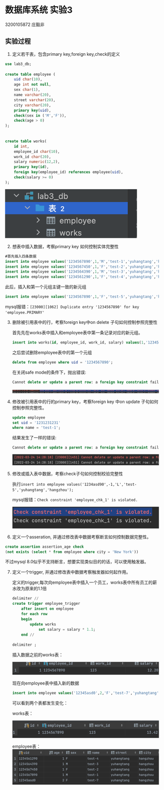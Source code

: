 # 数据库系统 实验3

3200105872 庄毅非

## 实验过程

1. 定义若干表，包含primary key,foreign key,check的定义

```sql
use lab3_db;

create table employee (
	uid char(10),
    age int not null,
    sex char(1),
    name varchar(20),
    street varchar(20),
    city varchar(20),
    primary key(uid),
    check(sex in ('M','F')),
    check(age > 0)
);


create table works(
	id int,
    employee_id char(10),
    work_id char(20),
    salary numeric(12,2),
    primary key(id),
    foreign key(employee_id) references employee(uid),
    check(salary >= 0)
);
```

![](./1.png)





2. 想表中插入数据，考察primary key 如何控制实体完整性

```sql
#首先插入四条数据
insert into employee values('1234567890',1,'M','test-1','yuhangtang','hangzhou');
insert into employee values('1234567450',1,'F','test-2','yuhangtang','hangzhou');
insert into employee values('1234564390',1,'M','test-3','yuhangtang','hangzhou');
insert into employee values('1234561290',1,'F','test-4','yuhangtang','hangzhou');
```

此后，插入和第一个元组主键一致的新元组

```sql
insert into employee values('1234567890',1,'F','test-5','yuhangtang','hangzhou');
```

mysql报错：`[23000][1062] Duplicate entry '1234567890' for key 'employee.PRIMARY'`

3. 删除被引用表中的行，考察foreign key中on delete 子句如何控制参照完整性

   首先先在works表中插入和employee表中第一条记录对应的新元组。

   ```sql
   insert into works(id, employee_id, work_id, salary) values(1,'1234567890','123',12.2);
   ```

   之后尝试删除employee表中的第一个元组

   ```sql
   delete from employee where uid = '1234567890';
   ```

   在关闭safe mode的条件下，抛出错误:

   ```sql
   Cannot delete or update a parent row: a foreign key constraint fails (`lab3_db`.`works`, CONSTRAINT `works_ibfk_1` FOREIGN KEY (`employee_id`) REFERENCES `employee` (`uid`))
   ```

   ![](./2.png)



4. 修改被引用表中的行的primary key，考察foreign key 中on update 子句如何控制参照完整性。

   ```sql
   update employee
   set uid = '1231231231'
   where name = 'test-1';
   ```

   结果发生了一样的错误:

   ```sql
   Cannot delete or update a parent row: a foreign key constraint fails (`lab3_db`.`works`, CONSTRAINT `works_ibfk_1` FOREIGN KEY (`employee_id`) REFERENCES `employee` (`uid`))
   ```

   ![](./3.png)



5. 修改或插入表中数据，考察check子句如何控制校验完整性

   执行`insert into employee values('1234asd90',-1,'L','test-5','yuhangtang','hangzhou');`

   mysql报错：`Check constraint 'employee_chk_1' is violated.`

   ![](./4.png)

6.  定义一个asseration, 并通过修改表中数据考察断言如何控制数据完整性。

   ```sql
   create assertion assertion_age check
   (not exists (select * from employee where city = 'New York'))
   ```

   不过mysql 8.0似乎不支持断言，想要实现类似目的的话，可以使用触发器。

7. 定义一个trigger, 并通过修改表中数据考察触发器如何起作用。

   定义的trigger,每次向employee表中插入一个员工，works表中所有员工的薪水改为原来的1.1倍

   ```sql
   delimiter //
   create trigger employee_trigger
       after insert on employee
       for each row
       begin
           update works
               set salary = salary * 1.1;
       end //
   
   delimiter ;
   ```

   插入数据之前的works表：

   ![](./5.png)

   现在向employee表中插入新的数据

   ```sql
   insert into employee values('12345asd0',2,'F','test-7','yuhangtang','hangzhou');
   ```

   可以看到两个表都发生变化：

   works表：

   ![](./6.png)

   employee表：
   ![](./7.png)

